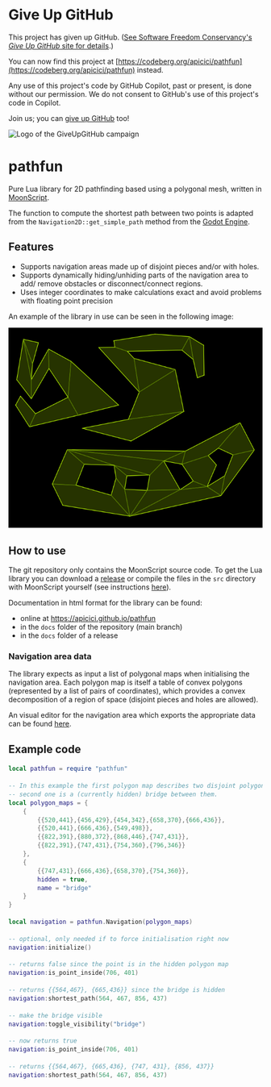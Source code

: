 # Give Up GitHub

This project has given up GitHub.  ([See Software Freedom Conservancy's *Give Up  GitHub* site for details](https://GiveUpGitHub.org).)

You can now find this project at [https://codeberg.org/apicici/pathfun](https://codeberg.org/apicici/pathfun) instead.

Any use of this project's code by GitHub Copilot, past or present, is done without our permission.  We do not consent to GitHub's use of this project's code in Copilot.

Join us; you can [give up GitHub](https://GiveUpGitHub.org) too!

![Logo of the GiveUpGitHub campaign](https://sfconservancy.org/img/GiveUpGitHub.png)

# pathfun

Pure Lua library for 2D pathfinding based using a polygonal mesh, written in [MoonScript](https://moonscript.org/).

The function to compute the shortest path between two points is adapted from the `Navigation2D::get_simple_path` method from the [Godot Engine](https://godotengine.org/).

## Features
- Supports navigation areas made up of disjoint pieces and/or with holes.
- Supports dynamically hiding/unhiding parts of the navigation area to add/	remove obstacles or disconnect/connect regions.
- Uses integer coordinates to make calculations exact and avoid problems with floating point precision

An example of the library in use can be seen in the following image:

![Animation showing the pathfinding algorithm in use.](example.gif)

## How to use

The git repository only contains the MoonScript source code. To get the Lua library you can download a [release](https://github.com/apicici/pathfun/releases) or compile the files in the `src` directory with MoonScript yourself (see instructions [here](https://leafo.net/posts/getting_started_with_moonscript.html#creating-programs/compiling-and-running)).

Documentation in html format for the library can be found:

- online at https://apicici.github.io/pathfun
- in the `docs` folder of the repository (main branch)
- in the `docs` folder of a release

### Navigation area data

The library expects as input a list of polygonal maps when initialising the navigation area.
Each polygon map is itself a table of convex polygons (represented by a list of pairs of coordinates), which provides a convex decomposition of a region of space (disjoint pieces and holes are allowed).

An visual editor for the navigation area which exports the appropriate data can be found [here](https://github.com/apicici/pathfun-editor).

## Example code

```lua
local pathfun = require "pathfun"

-- In this example the first polygon map describes two disjoint polygons, while the
-- second one is a (currently hidden) bridge between them.
local polygon_maps = {
    {
        {{520,441},{456,429},{454,342},{658,370},{666,436}},
        {{520,441},{666,436},{549,498}},
        {{822,391},{880,372},{868,446},{747,431}},
        {{822,391},{747,431},{754,360},{796,346}}
    },
    {
        {{747,431},{666,436},{658,370},{754,360}},
        hidden = true,
        name = "bridge"
    }
}

local navigation = pathfun.Navigation(polygon_maps)

-- optional, only needed if to force initialisation right now
navigation:initialize()

-- returns false since the point is in the hidden polygon map
navigation:is_point_inside(706, 401)

-- returns {{564,467}, {665,436}} since the bridge is hidden
navigation:shortest_path(564, 467, 856, 437)

-- make the bridge visible
navigation:toggle_visibility("bridge")

-- now returns true
navigation:is_point_inside(706, 401)

-- returns {{564,467}, {665,436}, {747, 431}, {856, 437}}
navigation:shortest_path(564, 467, 856, 437)
```
